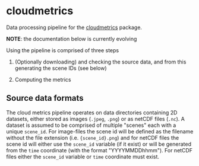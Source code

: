 # cloudmetrics

Data processing pipeline for the
[cloudmetrics](https://github.com/cloudsci/cloudmetrics) package.

**NOTE**: the documentation below is currently evolving

Using the pipeline is comprised of three steps

1. (Optionally downloading) and checking the source data, and from this
   generating the scene IDs (see below)

2. Computing the metrics


## Source data formats

The cloud metrics pipeline operates on data directories containing 2D
datasets, either stored as images (`.jpeg`, `.png`) or as netCDF files
(`.nc`). A dataset is assumed to be comprised of multiple "scenes" each
with a unique `scene_id`. For image-files the scene id will be defined as
the filename without the file extension (i.e. `{scene_id}.png`) and for
netCDF files the scene id will either use the `scene_id` variable (if it
exist) or will be generated from the `time` coordinate (with the format
"YYYYMMDDhhmm"). For netCDF files either the `scene_id` variable or `time`
coordinate must exist.
